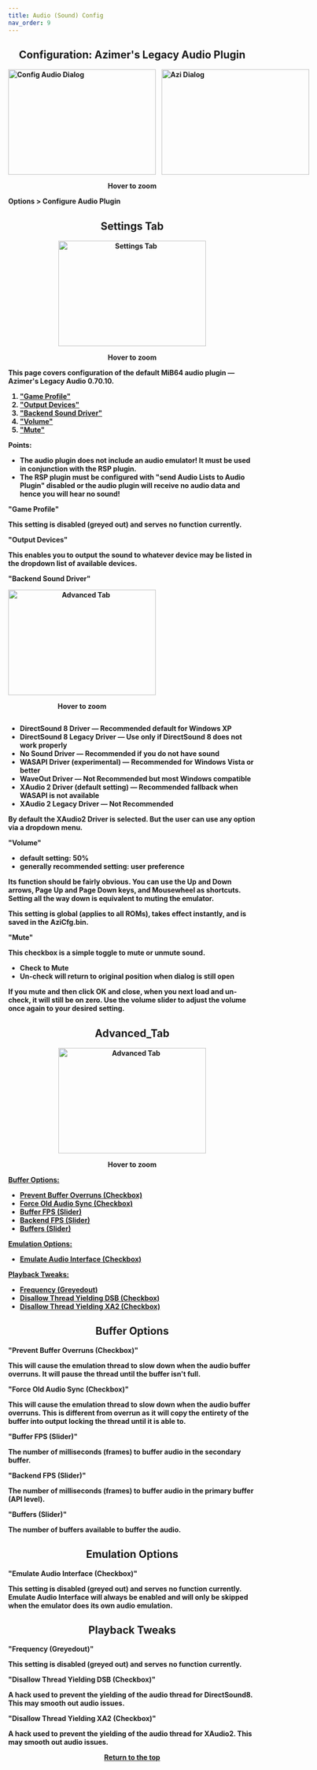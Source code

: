 ```yaml
---
title: Audio (Sound) Config
nav_order: 9
---
```


<style>
.zoom-pair {
  display: flex;
  gap: 12px;
  align-items: flex-end;
  justify-content: flex-start;
  position: relative;
  margin-left: auto;
  margin-right: auto;
  width: max-content;
  text-align: left;
}
.zoom-on-hover {
  display: inline-block;
  position: relative;
}
.zoom-on-hover img {
  display: block;
  cursor: zoom-in;
  transition: transform 0.3s ease;
  transform-origin: left center;
  position: relative;
  z-index: 1;
}
.zoom-on-hover:hover img {
  transform: scale(1.5);
}
.zoom-pair .zoom-on-hover:first-child:hover img {
  z-index: 9999;
}
.zoom-pair .zoom-on-hover:last-child:hover img {
  z-index: 100;
}
</style>

## <center>Configuration: Azimer's Legacy Audio Plugin</center>
<b>
<div class="zoom-pair">
  <div class="zoom-on-hover">
    <img src="/manual/asset/images/config_audio.png" alt="Config Audio Dialog" width="300" height="214" />
  </div>
  <div class="zoom-on-hover">
    <img src="/manual/asset/images/azi1.png" alt="Azi Dialog" width="300" height="214" />
  </div>
</div>
<p style="text-align: center;"><strong>Hover to zoom</strong></p>

<!-- ClauseEcho: Interactive Images -->

Options > Configure Audio Plugin

## <center>Settings Tab</center>
<b>
<div style="text-align: center;">
  <div class="zoom-on-hover">
  <img src="/manual/asset/images/azi1.png" alt="Settings Tab" width="300" height="214" />
  </div>
  <p><strong>Hover to zoom</strong></p>
</div>

<!-- ClauseEcho: Interactive Images -->

This page covers configuration of the default MiB64 audio plugin — Azimer's Legacy Audio 0.70.10.

<ol>
  <li><a href="#o1">"Game Profile"</a></li>
  <li><a href="#o2">"Output Devices"</a></li>
  <li><a href="#o3">"Backend Sound Driver"</a></li>
  <li><a href="#o4">"Volume"</a></li>
  <li><a href="#o5">"Mute"</a></li>
</ol>

Points:

- The audio plugin does not include an audio emulator! It must be used in conjunction with the RSP plugin.  
- The RSP plugin must be configured with "send Audio Lists to Audio Plugin" disabled or the audio plugin will receive no audio data and hence you will hear no sound!

<a name="o1"><strong>"Game Profile"</strong></a>

This setting is disabled (greyed out) and serves no function currently.

<a name="o2"><strong>"Output Devices"</strong></a>

This enables you to output the sound to whatever device may be listed in the dropdown list of available devices.

<a name="o3"><strong>"Backend Sound Driver"</strong></a>

<div class="zoom-on-hover" style="text-align: center;">
  <img src="/manual/asset/images/azi2.png" alt="Advanced Tab" width="300" height="214" />
  <p><strong>Hover to zoom</strong></p>
</div>

<ul>
  <li>DirectSound 8 Driver — Recommended default for Windows XP</li>
  <li>DirectSound 8 Legacy Driver — Use only if DirectSound 8 does not work properly</li>
  <li>No Sound Driver — Recommended if you do not have sound</li>
  <li>WASAPI Driver (experimental) — Recommended for Windows Vista or better</li>
  <li>WaveOut Driver — Not Recommended but most Windows compatible</li>
  <li>XAudio 2 Driver (default setting) — Recommended fallback when WASAPI is not available</li>
  <li>XAudio 2 Legacy Driver — Not Recommended</li>
</ul>

By default the XAudio2 Driver is selected. But the user can use any option via a dropdown menu.

<a name="o4"><strong>"Volume"</strong></a>

- default setting: 50%  
- generally recommended setting: user preference

Its function should be fairly obvious. You can use the Up and Down arrows, Page Up and Page Down keys, and Mousewheel as shortcuts. Setting all the way down is equivalent to muting the emulator.

This setting is global (applies to all ROMs), takes effect instantly, and is saved in the AziCfg.bin.

<a name="o5"><strong>"Mute"</strong></a>

This checkbox is a simple toggle to mute or unmute sound.

<ul>
  <li>Check to Mute</li>
  <li>Un-check will return to original position when dialog is still open</li>
</ul>

If you mute and then click OK and close, when you next load and un-check, it will still be on zero. Use the volume slider to adjust the volume once again to your desired setting.

## <center>Advanced_Tab</center>
<b>
<div style="text-align: center;">
  <div class="zoom-on-hover">
  <img src="/manual/asset/images/azi3.png" alt="Advanced Tab" width="300" height="214" />
  </div>
  <p><strong>Hover to zoom</strong></p></div>

<!-- ClauseEcho: Interactive Images -->

<a href="#Buffer_Options:">Buffer Options:</a>

<ul>
  <li><a href="#Prevent_Buffer_Overruns">Prevent Buffer Overruns (Checkbox)</a></li>
  <li><a href="#Force_Old_Audio_Sync">Force Old Audio Sync (Checkbox)</a></li>
  <li><a href="#Buffer_FPS">Buffer FPS (Slider)</a></li>
  <li><a href="#Backend_FPS">Backend FPS (Slider)</a></li>
  <li><a href="#Buffers">Buffers (Slider)</a></li>
</ul>

<a href="#Emulation_Options">Emulation Options:</a>

<ul>
  <li><a href="#Emulate Audio Interface">Emulate Audio Interface (Checkbox)</a></li>
</ul>

<a href="#Playback_Tweaks">Playback Tweaks:</a>

<ul>
  <li><a href="#Frequency">Frequency (Greyedout)</a></li>
  <li><a href="#Disallow Thread  Yielding DSB">Disallow Thread Yielding DSB (Checkbox)</a></li>
  <li><a href="#Disallow Thread  Yielding XA2">Disallow Thread Yielding XA2 (Checkbox)</a></li>
</ul>

<div style="text-align: center;">
<h2 class="auto-style1"><a name="Buffer_Options:">Buffer Options</a></h2>
</div>

<a name="Prevent_Buffer_Overruns"><strong>"Prevent Buffer Overruns (Checkbox)"</strong></a>

This will cause the emulation thread to slow down when the audio buffer overruns. It will pause the thread until the buffer isn't full.

<a name="Force_Old_Audio_Sync"><strong>"Force Old Audio Sync (Checkbox)"</strong></a>

This will cause the emulation thread to slow down when the audio buffer overruns. This is different from overrun as it will copy the entirety of the buffer into output locking the thread until it is able to.

<a name="Buffer_FPS"><strong>"Buffer FPS (Slider)"</strong></a>

The number of milliseconds (frames) to buffer audio in the secondary buffer.

<a name="Backend_FPS"><strong>"Backend FPS (Slider)"</strong></a>

The number of milliseconds (frames) to buffer audio in the primary buffer (API level).

<a name="Buffers"><strong>"Buffers (Slider)"</strong></a>

The number of buffers available to buffer the audio.

<div style="text-align: center;">
<h2 class="auto-style1"><a name="Emulation_Options">Emulation Options</a></h2>
</div>

<a name="Emulate Audio Interface"><strong>"Emulate Audio Interface (Checkbox)"</strong></a>

This setting is disabled (greyed out) and serves no function currently. Emulate Audio Interface will always be enabled and will only be skipped when the emulator does its own audio emulation.

<div style="text-align: center;">
<h2 class="auto-style1"><a name="Playback_Tweaks">Playback Tweaks</a></h2>
</div>

<a name="Frequency"><strong>"Frequency (Greyedout)"</strong></a>

This setting is disabled (greyed out) and serves no function currently.

<a name="Disallow Thread  Yielding DSB"><strong>"Disallow Thread Yielding DSB (Checkbox)"</strong></a>

A hack used to prevent the yielding of the audio thread for DirectSound8. This may smooth out audio issues.

<a name="Disallow Thread  Yielding XA2"><strong>"Disallow Thread Yielding XA2 (Checkbox)"</strong></a>

A hack used to prevent the yielding of the audio thread for XAudio2. This may smooth out audio issues.

<p style="text-align:center"><a href="#">Return to the top</a></p>

<!-- ClauseEcho: Config Audio Protocol Complete -->
